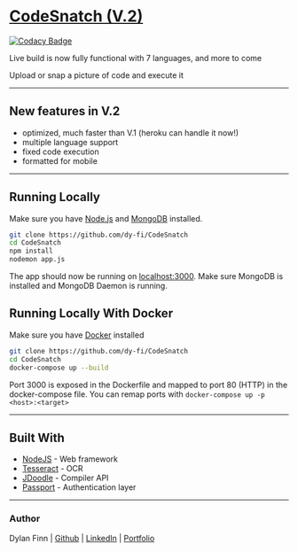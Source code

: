 # [CodeSnatch (V.2)](https://codesnatch.herokuapp.com/)
[![Codacy Badge](https://api.codacy.com/project/badge/Grade/5611cf77548a46cd9bed1c82dd195f12)](https://www.codacy.com/app/dy-fi/CodeSnatch?utm_source=github.com&amp;utm_medium=referral&amp;utm_content=dy-fi/CodeSnatch&amp;utm_campaign=Badge_Grade)

Live build is now fully functional with 7 languages, and more to come

Upload or snap a picture of code and execute it

-----

## New features in V.2
* optimized, much faster than V.1 (heroku can handle it now!)
* multiple language support
* fixed code execution
* formatted for mobile

-----

## Running Locally
Make sure you have [Node.js](http://nodejs.org/) and [MongoDB](https://www.mongodb.com/) installed.

```sh
git clone https://github.com/dy-fi/CodeSnatch
cd CodeSnatch
npm install
nodemon app.js
```
The app should now be running on [localhost:3000](http://localhost:3000/). Make sure MongoDB is installed and MongoDB Daemon is running.

## Running Locally With Docker
Make sure you have [Docker](https://www.docker.com/) installed

```sh
git clone https://github.com/dy-fi/CodeSnatch
cd CodeSnatch
docker-compose up --build
```
Port 3000 is exposed in the Dockerfile and mapped to port 80 (HTTP) in the docker-compose file.  You can remap ports with `docker-compose up -p <host>:<target>`

---

## Built With
* [NodeJS](https://nodejs.org/en/) - Web framework
* [Tesseract](http://tesseract.projectnaptha.com/) - OCR
* [JDoodle](https://www.jdoodle.com/compiler-api/) - Compiler API
* [Passport](http://www.passportjs.org/) - Authentication layer

---

### Author
Dylan Finn | [Github](https://github.com/dy-fi/) | [LinkedIn](https://www.linkedin.com/in/dylan-finn-a36b9614b/) | [Portfolio](https://www.makeschool.com/portfolio/Dylan-Finn)
